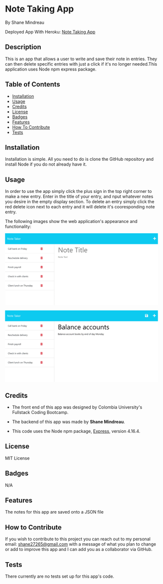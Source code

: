 # Note Taking App

By Shane Mindreau

Deployed App With Heroku: [Note Taking App](https://client-note-taker-8f0324283dcf.herokuapp.com/)

## Description

This is an app that allows a user to write and save their note in entries. They can then delete specific entries with just a click if it's no longer needed.This application uses Node npm express package.

## Table of Contents

- [Installation](#installation)
- [Usage](#usage)
- [Credits](#credits)
- [License](#license)
- [Badges](#badges)
- [Features](#features)
- [How To Contribute](#contribute)
- [Tests](#tests)

## Installation

Installation is simple. All you need to do is clone the GitHub repository and install Node if you do not already have it.

## Usage

In order to use the app simply click the plus sign in the top right corner to make a new entry. Enter in the title of your entry, and nput whatever notes you desire in the empty display section. To delete an entry simply click the red delete icon next to each entry and it will delete it's cooresponding note entry.

The following images show the web application's appearance and functionality:

![Existing notes are listed in the left-hand column with empty fields on the right-hand side for the new note’s title and text.](./images/Note-Taker-Demo-1.png)

![Note titled “Balance accounts” reads, “Balance account books by end of day Monday,” with other notes listed on the left.](./images/Note-Taker-Demo-2.png)

## Credits

- The front end of this app was designed by Colombia University's Fullstack Coding Bootcamp.

- The backend of this app was made by **Shane Mindreau**.

- This code uses the Node npm package, [Express](https://expressjs.com/), version 4.16.4.

## License

MIT License

## Badges

N/A

## Features

The notes for this app are saved onto a JSON file

## How to Contribute <a id="contribute"></a>

If you wish to contribute to this project you can reach out to my personal email: shane27265@gmail.com with a message of what you plan to change or add to improve this app and I can add you as a collaborator via GitHub.

## Tests

There currently are no tests set up for this app's code.
